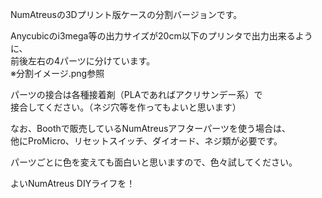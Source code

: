 NumAtreusの3Dプリント版ケースの分割バージョンです。  
  
Anycubicのi3mega等の出力サイズが20cm以下のプリンタで出力出来るように、  
前後左右の4パーツに分けています。  
※分割イメージ.png参照  
  
パーツの接合は各種接着剤（PLAであればアクリサンデー系）で  
接合してください。（ネジ穴等を作ってもよいと思います）  
  
なお、Boothで販売しているNumAtreusアフターパーツを使う場合は、  
他にProMicro、リセットスイッチ、ダイオード、ネジ類が必要です。  
  
パーツごとに色を変えても面白いと思いますので、色々試してください。  
  
よいNumAtreus DIYライフを！  
